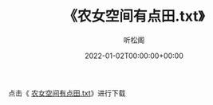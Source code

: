 ﻿---
title:  《农女空间有点田.txt》
date:   2022-01-02T00:00:00+00:00
author: 听松阁
layout: post
permalink: /农女空间有点田/
categories: 小说
tags: [小说]
---

点击《 [农女空间有点田.txt](http://img.660000.xyz/bookstukust/book/bntxt/10/农女空间有点田.txt)》进行下载